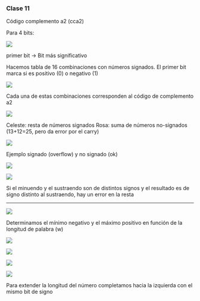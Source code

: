 ### Clase 11
Código complemento a2 (cca2)

Para 4 bits:

![](Pasted%20image%2020220614182851.png)

primer bit -> Bit más significativo

Hacemos tabla de 16 combinaciones con números signados.
El primer bit marca si es positivo (0) o negativo (1)

![](Pasted%20image%2020220614184733.png)

Cada una de estas combinaciones corresponden al código de complemento a2

![](Pasted%20image%2020220614185737.png)

Celeste: resta de números signados
Rosa: suma de números no-signados (13+12=25, pero da error por el carry)

![](Pasted%20image%2020220614192545.png)

Ejemplo signado (overflow) y no signado (ok)

![](Pasted%20image%2020220614193311.png)

![](Pasted%20image%2020220614200817.png)

Si el minuendo y el sustraendo son de distintos signos y el resultado es de signo distinto al sustraendo, hay un error en la resta

---
![](Pasted%20image%2020220614204620.png)

Determinamos el mínimo negativo y el máximo positivo en función de la longitud de palabra (w)

![](Pasted%20image%2020220614205645.png)

![](Pasted%20image%2020220614211535.png)

![](Pasted%20image%2020220614211757.png)

![](Pasted%20image%2020220614212518.png)

Para extender la longitud del número completamos hacia la izquierda con el mismo bit de signo

